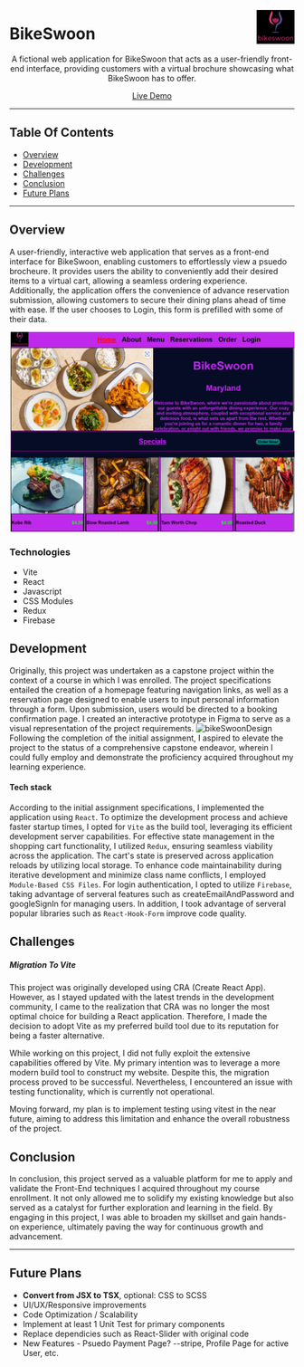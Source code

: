 <a target="_blank" href="https://sean5505bikeswoon.netlify.app/"> <img src="public/assets/logo.jpg" align="right" height="60" />
</a>

# BikeSwoon

<p align="center">A fictional web application for BikeSwoon that acts as a user-friendly front-end interface, providing customers with a virtual brochure showcasing what BikeSwoon has to offer.</p>

<p align="center"> <a target="_blank" href="https://sean5505bikeswoon.netlify.app/"> Live Demo </a> </p>

---
## Table Of Contents
  - [Overview](#overview)
  - [Development](#development)
  - [Challenges](#challenges)
  - [Conclusion](#conclusion)
  - [Future Plans](#future-plans)
---

## Overview

A user-friendly, interactive web application that serves as a front-end interface for BikeSwoon, enabling customers to effortlessly view a psuedo brocheure. It provides users the ability to conveniently add their desired items to a virtual cart, allowing a seamless ordering experience. Additionally, the application offers the convenience of advance reservation submission, allowing customers to secure their dining plans ahead of time with ease. If the user chooses to Login, this form is prefilled with some of their data. 

![Website Image](public/assets/bikeSwoonIntro.png) 

### Technologies
- Vite
- React
- Javascript
- CSS Modules
- Redux
- Firebase

## Development

Originally, this project was undertaken as a capstone project within the context of a course in which I was enrolled. The project specifications entailed the creation of a homepage featuring navigation links, as well as a reservation page designed to enable users to input personal information through a form. Upon submission, users would be directed to a booking confirmation page. I created an interactive prototype in Figma to serve as a visual representation of the project requirements.
![bikeSwoonDesign](https://github.com/sean5505/testtt/assets/110543268/2a7067ed-dc92-46bb-b940-9844cd34e9c6)
Following the completion of the initial assignment, I aspired to elevate the project to the status of a comprehensive capstone endeavor, wherein I could fully employ and demonstrate the proficiency acquired throughout my learning experience.

#### **Tech stack**

According to the initial assignment specifications, I implemented the application using `React`. To optimize the development process and achieve faster startup times, I opted for `Vite` as the build tool, leveraging its efficient development server capabilities. For effective state management in the shopping cart functionality, I utilized `Redux`, ensuring seamless viability across the application. The cart's state is preserved across application reloads by utilizing local storage. To enhance code maintainability during iterative development and minimize class name conflicts, I employed `Module-Based CSS Files`. For login authentication, I opted to utilize `Firebase`, taking advantage of serveral features such as createEmailAndPassword and googleSignIn for managing users. In addition, I took advantage of serveral popular libraries such as `React-Hook-Form` improve code quality.  

## Challenges

##### **Migration To Vite**

This project was originally developed using CRA (Create React App). However, as I stayed updated with the latest trends in the development community, I came to the realization that CRA was no longer the most optimal choice for building a React application. Therefore, I made the decision to adopt Vite as my preferred build tool due to its reputation for being a faster alternative.

While working on this project, I did not fully exploit the extensive capabilities offered by Vite. My primary intention was to leverage a more modern build tool to construct my website. Despite this, the migration process proved to be successful. Nevertheless, I encountered an issue with testing functionality, which is currently not operational.

Moving forward, my plan is to implement testing using vitest in the near future, aiming to address this limitation and enhance the overall robustness of the project.

## Conclusion

In conclusion, this project served as a valuable platform for me to apply and validate the Front-End techniques I acquired throughout my course enrollment. It not only allowed me to solidify my existing knowledge but also served as a catalyst for further exploration and learning in the field. By engaging in this project, I was able to broaden my skillset and gain hands-on experience, ultimately paving the way for continuous growth and advancement.

---
## Future Plans
- **Convert from JSX to TSX**, optional: CSS to SCSS
- UI/UX/Responsive improvements
- Code Optimization / Scalability
- Implement at least 1 Unit Test for primary components
- Replace dependicies such as React-Slider with original code
- New Features - Psuedo Payment Page? --stripe, Profile Page for active User, etc. 

